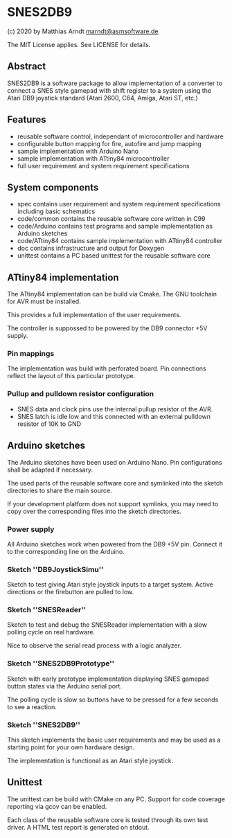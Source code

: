 # SNES2DB9

(c) 2020 by Matthias Arndt <marndt@asmsoftware.de>

The MIT License applies. See LICENSE for details.


## Abstract

SNES2DB9 is a software package to allow implementation of a converter
to connect a SNES style gamepad with shift register to a system using
the Atari DB9 joystick standard (Atari 2600, C64, Amiga, Atari ST, etc.)


## Features

- reusable software control, independant of microcontroller and hardware
- configurable button mapping for fire, autofire and jump mapping
- sample implementation with Arduino Nano
- sample implementation with ATtiny84 microcontroller
- full user requirement and system requirement specifications

## System components

- spec contains user requirement and system requirement specifications
  including basic schematics
- code/common contains the reusable software core written in C99
- code/Arduino contains test programs and sample implementation
  as Arduino sketches
- code/ATtiny84 contains sample implementation with ATtiny84 controller
- doc contains infrastructure and output for Doxygen
- unittest contains a PC based unittest for the reusable software core

## ATtiny84 implementation

The ATtiny84 implementation can be build via Cmake. The GNU toolchain
for AVR must be installed.

This provides a full implementation of the user requirements.

The controller is suppossed to be powered by the DB9 connector +5V 
supply.

### Pin mappings

The implementation was build with perforated board.
Pin connections reflect the layout of this particular prototype.

### Pullup and pulldown resistor configuration

- SNES data and clock pins use the internal pullup resistor of the AVR.
- SNES latch is idle low and this connected with an external pulldown
  resistor of 10K to GND

## Arduino sketches

The Arduino sketches have been used on Arduino Nano.
Pin configurations shall be adapted if necessary.

The used parts of the reusable software core and symlinked into the 
sketch directories to share the main source.

If your development platform does not support symlinks, you may need
to copy over the corresponding files into the sketch directories.

### Power supply

All Arduino sketches work when powered from the DB9 +5V pin.
Connect it to the corresponding line on the Arduino.

### Sketch ''DB9JoystickSimu''

Sketch to test giving Atari style joystick inputs to a target system.
Active directions or the firebutton are pulled to low.

### Sketch ''SNESReader''

Sketch to test and debug the SNESReader implementation with a slow 
polling cycle on real hardware.

Nice to observe the serial read process with a logic analyzer.

### Sketch ''SNES2DB9Prototype''

Sketch with early prototype implementation displaying SNES gamepad 
button states via the Arduino serial port.

The polling cycle is slow so buttons have to be pressed for a few
seconds to see a reaction.

### Sketch ''SNES2DB9''

This sketch implements the basic user requirements and may be used as
a starting point for your own hardware design.

The implementation is functional as an Atari style joystick.

## Unittest

The unittest can be build with CMake on any PC. Support for code
coverage reporting via gcov can be enabled.

Each class of the reusable software core is tested through its own
test driver. A HTML test report is generated on stdout.
